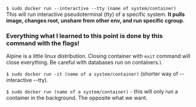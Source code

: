 `$ sudo docker run --interactive --tty (name of system/container)`\
This will run interactive pseudoterminal (tty) of a specific system.
**It pulls image, changes root, unshare from other env, and run specific cgroup**.

### Everything what I learned to this point is done by this command with the flags!

Alpine is a little linux distribution.
Closing container with `exit` command will close everything. Be careful with databases run on containers.\

`$ sudo docker run -it (name of a system/container)` (shorter way of --interactive --tty).

`$ sudo docker run (name of a system/container)` - this will only run a container in the background. The opposite what we want.
